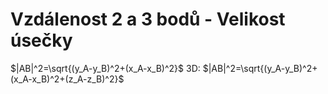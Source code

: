 # Vzdálenost 2 a 3 bodů - Velikost úsečky


$|AB|^2=\sqrt{(y_A-y_B)^2+(x_A-x_B)^2}$
3D: $|AB|^2=\sqrt{(y_A-y_B)^2+(x_A-x_B)^2+(z_A-z_B)^2}$

